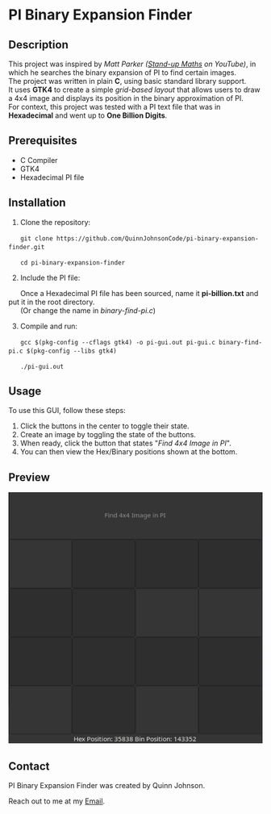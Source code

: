 # PI Binary Expansion Finder

## Description
This project was inspired by *Matt Parker ([Stand-up Maths](https://www.youtube.com/@standupmaths) on YouTube)*, in which he searches the binary expansion of PI to find certain images. </br>
The project was written in plain **C**, using basic standard library support. </br>
It uses **GTK4** to create a simple *grid-based layout* that allows users to draw a 4x4 image and displays its position in the binary approximation of PI. </br>
For context, this project was tested with a PI text file that was in **Hexadecimal** and went up to **One Billion Digits**.

## Prerequisites
- C Compiler
- GTK4
- Hexadecimal PI file

## Installation
1. Clone the repository:

&nbsp;&nbsp;&nbsp;&nbsp;&nbsp;&nbsp;`git clone https://github.com/QuinnJohnsonCode/pi-binary-expansion-finder.git`

&nbsp;&nbsp;&nbsp;&nbsp;&nbsp;&nbsp;`cd pi-binary-expansion-finder`

2. Include the PI file:

&nbsp;&nbsp;&nbsp;&nbsp;&nbsp;&nbsp;Once a Hexadecimal PI file has been sourced, name it **pi-billion.txt** and put it in the root directory. </br>
&nbsp;&nbsp;&nbsp;&nbsp;&nbsp;&nbsp;(Or change the name in *binary-find-pi.c*)

3. Compile and run:

&nbsp;&nbsp;&nbsp;&nbsp;&nbsp;&nbsp;`gcc $(pkg-config --cflags gtk4) -o pi-gui.out pi-gui.c binary-find-pi.c $(pkg-config --libs gtk4)`

&nbsp;&nbsp;&nbsp;&nbsp;&nbsp;&nbsp;`./pi-gui.out`

## Usage
To use this GUI, follow these steps:

1. Click the buttons in the center to toggle their state.
2. Create an image by toggling the state of the buttons.
3. When ready, click the button that states "*Find 4x4 Image in PI*".
4. You can then view the Hex/Binary positions shown at the bottom.

## Preview
![This is a preview of the project, with a button on top that says Find 4x4 Image in PI, and then a grid of buttons](img/preview.png)

## Contact
PI Binary Expansion Finder was created by Quinn Johnson.

Reach out to me at my [Email](mailto:Quinn.Johnson99@gmail.com).
